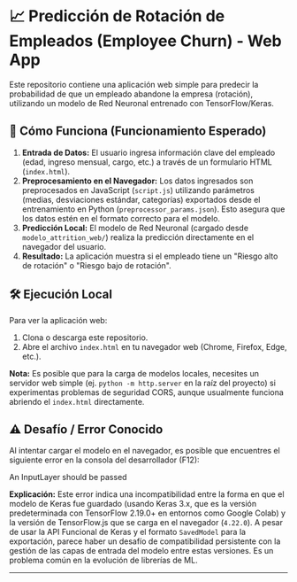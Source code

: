 # 📈 Predicción de Rotación de Empleados (Employee Churn) - Web App

Este repositorio contiene una aplicación web simple para predecir la probabilidad de que un empleado abandone la empresa (rotación), utilizando un modelo de Red Neuronal entrenado con TensorFlow/Keras.

## 🚀 Cómo Funciona (Funcionamiento Esperado)

1.  **Entrada de Datos:** El usuario ingresa información clave del empleado (edad, ingreso mensual, cargo, etc.) a través de un formulario HTML (`index.html`).
2.  **Preprocesamiento en el Navegador:** Los datos ingresados son preprocesados en JavaScript (`script.js`) utilizando parámetros (medias, desviaciones estándar, categorías) exportados desde el entrenamiento en Python (`preprocessor_params.json`). Esto asegura que los datos estén en el formato correcto para el modelo.
3.  **Predicción Local:** El modelo de Red Neuronal (cargado desde `modelo_attrition_web/`) realiza la predicción directamente en el navegador del usuario.
4.  **Resultado:** La aplicación muestra si el empleado tiene un "Riesgo alto de rotación" o "Riesgo bajo de rotación".

## 🛠️ Ejecución Local

Para ver la aplicación web:

1.  Clona o descarga este repositorio.
2.  Abre el archivo `index.html` en tu navegador web (Chrome, Firefox, Edge, etc.).

**Nota:** Es posible que para la carga de modelos locales, necesites un servidor web simple (ej. `python -m http.server` en la raíz del proyecto) si experimentas problemas de seguridad CORS, aunque usualmente funciona abriendo el `index.html` directamente.

## ⚠️ Desafío / Error Conocido

Al intentar cargar el modelo en el navegador, es posible que encuentres el siguiente error en la consola del desarrollador (F12):

An InputLayer should be passed


**Explicación:** Este error indica una incompatibilidad entre la forma en que el modelo de Keras fue guardado (usando Keras 3.x, que es la versión predeterminada con TensorFlow 2.19.0+ en entornos como Google Colab) y la versión de TensorFlow.js que se carga en el navegador (`4.22.0`). A pesar de usar la API Funcional de Keras y el formato `SavedModel` para la exportación, parece haber un desafío de compatibilidad persistente con la gestión de las capas de entrada del modelo entre estas versiones. Es un problema común en la evolución de librerías de ML.

---